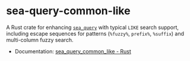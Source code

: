 # sea-query-common-like

A Rust crate for enhancing [`sea_query`](https://docs.rs/sea-query/latest/sea_query/) with typical `LIKE` search support, including escape sequences for patterns (`%fuzzy%`, `prefix%`, `%suffix`) and multi-column fuzzy search.

- Documentation: [sea_query_common_like - Rust](https://docs.rs/sea-query-common-like/latest/sea_query_common_like/)
